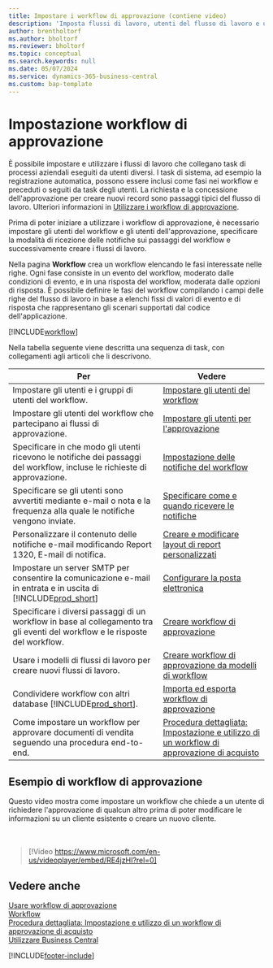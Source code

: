 ```yaml
---
title: Impostare i workflow di approvazione (contiene video)
description: 'Imposta flussi di lavoro, utenti del flusso di lavoro e utenti di approvazione per connettere le attività di sistema dei processi aziendali eseguite da questi diversi utenti.'
author: brentholtorf
ms.author: bholtorf
ms.reviewer: bholtorf
ms.topic: conceptual
ms.search.keywords: null
ms.date: 05/07/2024
ms.service: dynamics-365-business-central
ms.custom: bap-template
---
```

# Impostazione workflow di approvazione

È possibile impostare e utilizzare i flussi di lavoro che collegano task di processi aziendali eseguiti da utenti diversi. I task di sistema, ad esempio la registrazione automatica, possono essere inclusi come fasi nei workflow e preceduti o seguiti da task degli utenti. La richiesta e la concessione dell'approvazione per creare nuovi record sono passaggi tipici del flusso di lavoro. Ulteriori informazioni in [Utilizzare i workflow di approvazione](across-use-workflows.md).

Prima di poter iniziare a utilizzare i workflow di approvazione, è necessario impostare gli utenti del workflow e gli utenti dell'approvazione, specificare la modalità di ricezione delle notifiche sui passaggi del workflow e successivamente creare i flussi di lavoro.

Nella pagina **Workflow** crea un workflow elencando le fasi interessate nelle righe. Ogni fase consiste in un evento del workflow, moderato dalle condizioni di evento, e in una risposta del workflow, moderata dalle opzioni di risposta. È possibile definire le fasi del workflow compilando i campi delle righe del flusso di lavoro in base a elenchi fissi di valori di evento e di risposta che rappresentano gli scenari supportati dal codice dell'applicazione.

[!INCLUDE[workflow](includes/workflow.md)]

Nella tabella seguente viene descritta una sequenza di task, con collegamenti agli articoli che li descrivono.

|**Per**|**Vedere**|  
|------------|-------------|  
|Impostare gli utenti e i gruppi di utenti del workflow.|[Impostare gli utenti del workflow](across-how-to-set-up-workflow-users.md)|  
|Impostare gli utenti del workflow che partecipano ai flussi di approvazione.|[Impostare gli utenti per l'approvazione](across-how-to-set-up-approval-users.md)|  
|Specificare in che modo gli utenti ricevono le notifiche dei passaggi del workflow, incluse le richieste di approvazione.|[Impostazione delle notifiche del workflow](across-setting-up-workflow-notifications.md)|  
|Specificare se gli utenti sono avvertiti mediante e-mail o nota e la frequenza alla quale le notifiche vengono inviate.|[Specificare come e quando ricevere le notifiche](across-how-to-specify-when-and-how-to-receive-notifications.md)|  
|Personalizzare il contenuto delle notifiche e-mail modificando Report 1320, E-mail di notifica.|[Creare e modificare layout di report personalizzati](ui-how-create-custom-report-layout.md)|  
|Impostare un server SMTP per consentire la comunicazione e-mail in entrata e in uscita di [!INCLUDE[prod_short](includes/prod_short.md)]|[Configurare la posta elettronica](admin-how-setup-email.md)|
|Specificare i diversi passaggi di un workflow in base al collegamento tra gli eventi del workflow e le risposte del workflow.|[Creare workflow di approvazione](across-how-to-create-workflows.md)|  
|Usare i modelli di flussi di lavoro per creare nuovi flussi di lavoro.|[Creare workflow di approvazione da modelli di workflow](across-how-to-create-workflows-from-workflow-templates.md)|  
|Condividere workflow con altri database [!INCLUDE[prod_short](includes/prod_short.md)].|[Importa ed esporta workflow di approvazione](across-how-to-export-and-import-workflows.md)|  
|Come impostare un workflow per approvare documenti di vendita seguendo una procedura end-to-end.|[Procedura dettagliata: Impostazione e utilizzo di un workflow di approvazione di acquisto](walkthrough-setting-up-and-using-a-purchase-approval-workflow.md)|  

## Esempio di workflow di approvazione

Questo video mostra come impostare un workflow che chiede a un utente di richiedere l'approvazione di qualcun altro prima di poter modificare le informazioni su un cliente esistente o creare un nuovo cliente.  
<br><br>  

> [!Video https://www.microsoft.com/en-us/videoplayer/embed/RE4jzHI?rel=0]

## Vedere anche

[Usare workflow di approvazione](across-use-workflows.md)  
[Workflow](across-workflow.md)  
[Procedura dettagliata: Impostazione e utilizzo di un workflow di approvazione di acquisto](walkthrough-setting-up-and-using-a-purchase-approval-workflow.md)  
[Utilizzare Business Central](ui-work-product.md)

[!INCLUDE[footer-include](includes/footer-banner.md)]
